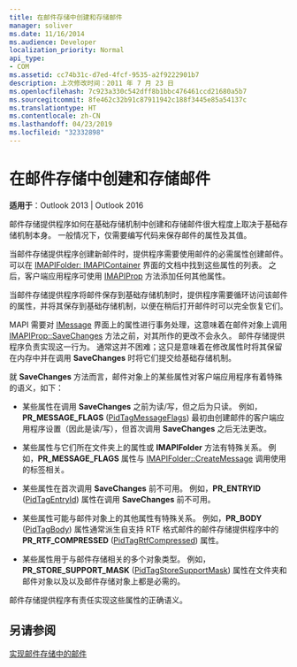 ```yaml
---
title: 在邮件存储中创建和存储邮件
manager: soliver
ms.date: 11/16/2014
ms.audience: Developer
localization_priority: Normal
api_type:
- COM
ms.assetid: cc74b31c-d7ed-4fcf-9535-a2f9222901b7
description: 上次修改时间：2011 年 7 月 23 日
ms.openlocfilehash: 7c923a330c542dff8b1bbc476461ccd21680a5b7
ms.sourcegitcommit: 8fe462c32b91c87911942c188f3445e85a54137c
ms.translationtype: HT
ms.contentlocale: zh-CN
ms.lasthandoff: 04/23/2019
ms.locfileid: "32332898"
---
```

# <a name="creating-and-storing-messages-in-message-stores"></a>在邮件存储中创建和存储邮件

  
  
**适用于**：Outlook 2013 | Outlook 2016 
  
邮件存储提供程序如何在基础存储机制中创建和存储邮件很大程度上取决于基础存储机制本身。 一般情况下，仅需要编写代码来保存邮件的属性及其值。
  
当邮件存储提供程序创建新邮件时，提供程序需要使用邮件的必需属性创建邮件。 可以在 [IMAPIFolder: IMAPIContainer](imapifolderimapicontainer.md) 界面的文档中找到这些属性的列表。 之后，客户端应用程序可使用 [IMAPIProp](imapipropiunknown.md) 方法添加任何其他属性。 
  
当邮件存储提供程序将邮件保存到基础存储机制时，提供程序需要循环访问该邮件的属性，并将其保存到基础存储机制，以便在稍后打开邮件时可以完全恢复它们。
  
MAPI 需要对 [IMessage](imessageimapiprop.md) 界面上的属性进行事务处理，这意味着在邮件对象上调用  [IMAPIProp::SaveChanges](imapiprop-savechanges.md) 方法之前，对其所作的更改不会永久。 邮件存储提供程序负责实现这一行为。 通常这并不困难；这只是意味着在修改属性时将其保留在内存中并在调用 **SaveChanges** 时将它们提交给基础存储机制。 
  
就 **SaveChanges** 方法而言，邮件对象上的某些属性对客户端应用程序有着特殊的语义，如下： 
  
- 某些属性在调用 **SaveChanges** 之前为读/写，但之后为只读。 例如，**PR_MESSAGE_FLAGS** ([PidTagMessageFlags](pidtagmessageflags-canonical-property.md)) 最初由创建邮件的客户端应用程序设置（因此是读/写），但首次调用 **SaveChanges** 之后无法更改。
    
- 某些属性与它们所在文件夹上的属性或 **IMAPIFolder** 方法有特殊关系。 例如，**PR_MESSAGE_FLAGS** 属性与 [IMAPIFolder::CreateMessage](imapifolder-createmessage.md) 调用使用的标签相关。 
    
- 某些属性在首次调用 **SaveChanges** 前不可用。 例如，**PR_ENTRYID** ([PidTagEntryId](pidtagentryid-canonical-property.md)) 属性在调用 **SaveChanges** 前不可用。 
    
- 某些属性可能与邮件对象上的其他属性有特殊关系。 例如，**PR_BODY** ([PidTagBody](pidtagbody-canonical-property.md)) 属性通常派生自支持 RTF 格式邮件的邮件存储提供程序中的 **PR_RTF_COMPRESSED** ([PidTagRtfCompressed](pidtagrtfcompressed-canonical-property.md)) 属性。
    
- 某些属性用于与邮件存储相关的多个对象类型。 例如，**PR_STORE_SUPPORT_MASK** ([PidTagStoreSupportMask](pidtagstoresupportmask-canonical-property.md)) 属性在文件夹和邮件对象以及以及邮件存储对象上都是必需的。
    
邮件存储提供程序有责任实现这些属性的正确语义。
  
## <a name="see-also"></a>另请参阅



[实现邮件存储中的邮件](implementing-messages-in-message-stores.md)

